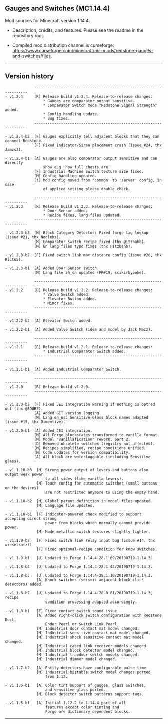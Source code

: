 
## Gauges and Switches (MC1.14.4)

Mod sources for Minecraft version 1.14.4.

- Description, credits, and features: Please see the readme in the repository root.

- Compiled mod distribution channel is curseforge: https://www.curseforge.com/minecraft/mc-mods/redstone-gauges-and-switches/files.

----
## Version history

                 -------------------------------------------------------------------
    - v1.2.4     [R] Release build v1.2.4. Release-to-release changes:
                     * Gauges are comparator output sensitive.
                     * Comparator Switch mode "Redstone Signal Strength" added.
                     * Config handling update.
                     * Bug fixes.
                 -------------------------------------------------------------------

    - v1.2.4-b2  [F] Gauges explicitly tell adjacent blocks that they can connect Redstone.
                 [F] Fixed Indicator/Siren placement crash (issue #24, thx Jamzs3).

    - v1.2.4-b1  [A] Gauges are also comparator output sensitive and can directly
                     show e.g. how full chests are.
                 [F] Industrial Machine Switch texture size fixed.
                 [M] Config handling updated.
                 [!] Mod config moved from 'common' to 'server' config, in case
                     of applied setting please double check.

                 -------------------------------------------------------------------
    - v1.2.3     [R] Release build v1.2.3. Release-to-release changes:
                     * Door Sensor added.
                     * Recipe fixes, lang files updated.
                 -------------------------------------------------------------------

    - v1.2.3-b3  [M] Block Category Detector: Fixed forge tag lookup (issue #21, thx Nodlehs).
                 [M] Comparator Switch recipe fixed (thx @itzbahb).
                 [M] En lang files typo fixes (thx @itzbahb).

    - v1.2.3-b2  [F] Fixed switch link max distance config (issue #20, thx Rictu5).

    - v1.2.3-b1  [A] Added Door Sensor switch.
                 [M] Lang file zh_cn updated (PR#19, scikirbypoke).

                 -------------------------------------------------------------------
    - v1.2.2     [R] Release build v1.2.2. Release-to-release changes:
                     * Valve Switch added.
                     * Elevator Button added.
                     * Minor fixes.
                 -------------------------------------------------------------------

    - v1.2.2-b2  [A] Elevator Switch added.

    - v1.2.2-b1  [A] Added Valve Switch (idea and model by Jack Mazz).

                 -------------------------------------------------------------------
    - v1.2.1     [R] Release build v1.2.1. Release-to-release changes:
                     * Industrial Comparator Switch added.
                 -------------------------------------------------------------------

    - v1.2.1-b1  [A] Added Industrial Comparator Switch.

                 -------------------------------------------------------------------
    - v1.2.0     [R] Release build v1.2.0.
                 -------------------------------------------------------------------

    - v1.2.0-b2  [F] Fixed JEI integration warning if nothing is opt'ed out (thx @SDUBZ).
                 [A] Added GIT version logging.
                 [M] Lang en_us: Sensitive Glass block names adapted (issue #15, thx Dimentive).

    - v1.2.0-b1  [A] Added JEI integration.
                 [M] All Forge blockstates transformed to vanilla format.
                 [M] Model "vanillafication" rework, part 2.
                 [D] Removed obsolete switches (registry not affected).
                 [M] Recipes simplified, recipe conditions unified.
                 [M] Code updates for version compatibility.
                 [A] All block are waterloggable (including Sensitive glass).

    - v1.1.10-b3  [M] Strong power output of levers and buttons also output weak power
                      to all sides (like vanilla levers).
                  [M] Touch config for automatic switches (small buttons on the devices)
                      are not restricted anymore to using the empty hand.

    - v1.1.10-b2  [M] Global parent definition in model files updated.
                  [M] Language file updates.

    - v1.1.10-b1  [F] Indicator-powered check modified to support accepting direct strong
                      power from blocks which normally cannot provide power.
                  [M] Made metallic switch textures slightly lighter.

    - v1.1.9-b2   [F] Fixed switch link relay input bug (issue #14, thx wieselkatz!).
                  [F] Fixed optional-recipe condition for know switches.

    - v1.1.9-b1   [U] Updated to Forge 1.14.4-28.1.69/20190719-1.14.3.

    - v1.1.8-b4   [U] Updated to Forge 1.14.4-28.1.44/20190719-1.14.3.

    - v1.1.8-b3   [U] Updated to Forge 1.14.4-28.1.10/20190719-1.14.3.
                  [A] Knock switches (seismic adjacent block click detectors) added.

    - v1.1.8-b2   [U] Updated to Forge 1.14.4-28.0.81/20190719-1.14.3, recipe
                      condition processing adapted accordingly.

    - v1.1.8-b1   [F] Fixed contact switch sound issue.
                  [A] Added right-click switch configuration with Redstone Dust,
                      Ender Pearl or Switch Link Pearl.
                  [M] Industrial door contact mat model changed.
                  [M] Industrial sensitive contact mat model changed.
                  [M] Industrial shock sensitive contact mat model changed.
                  [M] Industrial cased link receiver models changed.
                  [M] Industrial block detector model changed.
                  [M] Industrial trapdoor switch models changed.
                  [M] Industrial dimmer model changed.

    - v1.1.7-b2   [A] Entity detectors have configurable pulse time.
                  [M] Industrial bistable switch model changes ported
                      from 1.12.

    - v1.1.6-b1   [A] Color tint support of gauges, glass switches,
                      and sensitive glass ported.
                  [M] Block detector switch patterns support tags.

    - v1.1.5-b1   [A] Initial 1.12.2 to 1.14.4 port of all
                      features except color tinting and
                      Forge ore dictionary dependent blocks.

----

